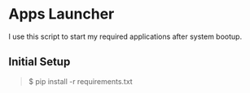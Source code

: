 # Apps Launcher

I use this script to start my required applications after system bootup.


## Initial Setup
> $ pip install -r requirements.txt
